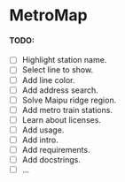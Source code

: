 # MetroMap
#### TODO:
- [ ] Highlight station name.
- [ ] Select line to show.
- [ ] Add line color.
- [ ] Add address search.
- [ ] Solve Maipu ridge region.
- [ ] Add metro train stations.
- [ ] Learn about licenses.
- [ ] Add usage.
- [ ] Add intro.
- [ ] Add requirements.
- [ ] Add docstrings.
- [ ] ...
